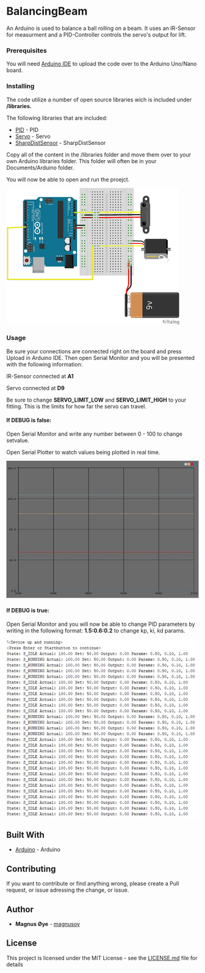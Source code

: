 # BalancingBeam
An Arduino is used to balance a ball rolling on a beam. It uses an IR-Sensor for measurment and a PID-Controller controls the servo's output for lift.

### Prerequisites

You will need [Arduino IDE](https://www.arduino.cc/en/Main/Software) to upload the code over to the Arduino Uno/Nano board.


### Installing

The code utilize a number of open source libraries wich is included under **/libraries.**

The following libraries that are included:
* [PID](https://github.com/br3ttb/Arduino-PID-Library) - PID
* [Servo](https://github.com/arduino-libraries/Servo) - Servo
* [SharpDistSensor](https://github.com/DrGFreeman/SharpDistSensor) - SharpDistSensor

Copy all of the content in the /libraries folder and move them over to your own Arduino libraries folder.
This folder will often be in your Documents/Arduino folder.

You will now be able to open and run the proejct.

![Output](https://github.com/magnusoy/BalancingBeam/blob/master/docs/BalancingBeam_bb.png)

### Usage

Be sure your connections are connected right on the board and press Upload in Arduino IDE.
Then open Serial Monitor and you will be presented with the following information:

IR-Sensor connected at **A1**

Servo connected at **D9**

Be sure to change **SERVO_LIMIT_LOW** and **SERVO_LIMIT_HIGH** to your fitting. This is the limits for how far the servo can travel.

 #### If DEBUG is false:
  Open Serial Monitor and write any number
  between 0 - 100 to change setvalue.

  Open Serial Plotter to watch values
  being plotted in real time.


![Output](https://github.com/magnusoy/BalancingBeam/blob/master/docs/plot.JPG)


#### If DEBUG is true:
 Open Serial Monitor and you will now be
 able to change PID parameters by writing
 in the following format: **1.5:0.6:0.2**
 to change kp, ki, kd params.


![Output](https://github.com/magnusoy/BalancingBeam/blob/master/docs/status.JPG)


## Built With

* [Arduino](https://www.arduino.cc/) - Arduino

## Contributing

If you want to contribute or find anything wrong, please create a Pull request, or issue adressing the change, or issue.


## Author

* **Magnus Øye** - [magnusoy](https://github.com/magnusoy)


## License

This project is licensed under the MIT License - see the [LICENSE.md](https://github.com/magnusoy/BalancingBeam/blob/master/LICENSE) file for details
